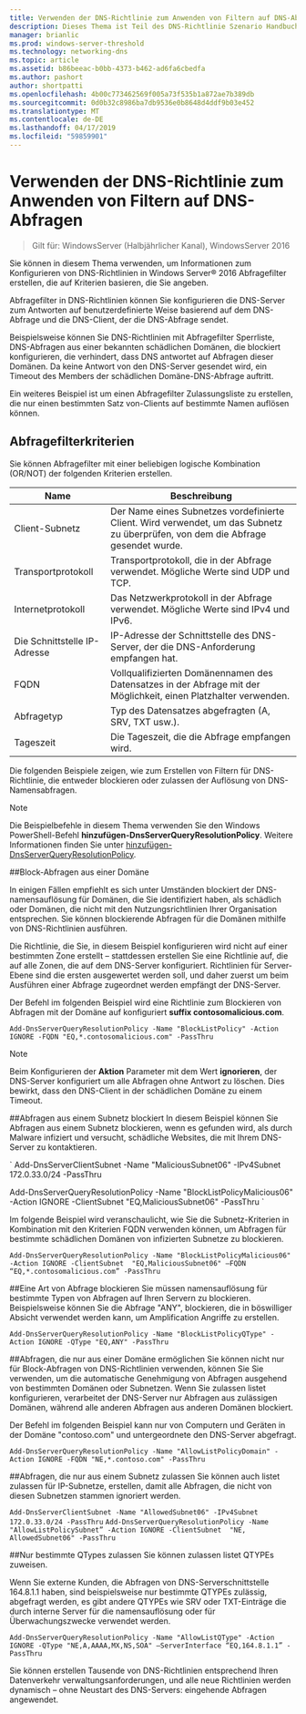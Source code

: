 ```yaml
---
title: Verwenden der DNS-Richtlinie zum Anwenden von Filtern auf DNS-Abfragen
description: Dieses Thema ist Teil des DNS-Richtlinie Szenario Handbuch für Windows Server 2016
manager: brianlic
ms.prod: windows-server-threshold
ms.technology: networking-dns
ms.topic: article
ms.assetid: b86beeac-b0bb-4373-b462-ad6fa6cbedfa
ms.author: pashort
author: shortpatti
ms.openlocfilehash: 4b00c773462569f005a73f535b1a872ae7b389db
ms.sourcegitcommit: 0d0b32c8986ba7db9536e0b8648d4ddf9b03e452
ms.translationtype: MT
ms.contentlocale: de-DE
ms.lasthandoff: 04/17/2019
ms.locfileid: "59859901"
---
```

# <a name="use-dns-policy-for-applying-filters-on-dns-queries"></a>Verwenden der DNS-Richtlinie zum Anwenden von Filtern auf DNS-Abfragen

>Gilt für: WindowsServer (Halbjährlicher Kanal), WindowsServer 2016

Sie können in diesem Thema verwenden, um Informationen zum Konfigurieren von DNS-Richtlinien in Windows Server&reg; 2016 Abfragefilter erstellen, die auf Kriterien basieren, die Sie angeben. 

Abfragefilter in DNS-Richtlinien können Sie konfigurieren die DNS-Server zum Antworten auf benutzerdefinierte Weise basierend auf dem DNS-Abfrage und die DNS-Client, der die DNS-Abfrage sendet.

Beispielsweise können Sie DNS-Richtlinien mit Abfragefilter Sperrliste, DNS-Abfragen aus einer bekannten schädlichen Domänen, die blockiert konfigurieren, die verhindert, dass DNS antwortet auf Abfragen dieser Domänen. Da keine Antwort von den DNS-Server gesendet wird, ein Timeout des Members der schädlichen Domäne-DNS-Abfrage auftritt.

Ein weiteres Beispiel ist um einen Abfragefilter Zulassungsliste zu erstellen, die nur einen bestimmten Satz von-Clients auf bestimmte Namen auflösen können.

## <a name="bkmk_criteria"></a> Abfragefilterkriterien
Sie können Abfragefilter mit einer beliebigen logische Kombination (OR/NOT) der folgenden Kriterien erstellen.

|Name|Beschreibung|
|-----------------|---------------------|
|Client-Subnetz|Der Name eines Subnetzes vordefinierte Client. Wird verwendet, um das Subnetz zu überprüfen, von dem die Abfrage gesendet wurde.|
|Transportprotokoll|Transportprotokoll, die in der Abfrage verwendet. Mögliche Werte sind UDP und TCP.|
|Internetprotokoll|Das Netzwerkprotokoll in der Abfrage verwendet. Mögliche Werte sind IPv4 und IPv6.|
|Die Schnittstelle IP-Adresse|IP-Adresse der Schnittstelle des DNS-Server, der die DNS-Anforderung empfangen hat.|
|FQDN|Vollqualifizierten Domänennamen des Datensatzes in der Abfrage mit der Möglichkeit, einen Platzhalter verwenden.|
|Abfragetyp|Typ des Datensatzes abgefragten \(A, SRV, TXT usw.\).|
|Tageszeit|Die Tageszeit, die die Abfrage empfangen wird.|

Die folgenden Beispiele zeigen, wie zum Erstellen von Filtern für DNS-Richtlinie, die entweder blockieren oder zulassen der Auflösung von DNS-Namensabfragen.

>[!NOTE]
>Die Beispielbefehle in diesem Thema verwenden Sie den Windows PowerShell-Befehl **hinzufügen-DnsServerQueryResolutionPolicy**. Weitere Informationen finden Sie unter [hinzufügen-DnsServerQueryResolutionPolicy](https://docs.microsoft.com/powershell/module/dnsserver/add-dnsserverqueryresolutionpolicy?view=win10-ps). 

##<a name="bkmk_block1"></a>Block-Abfragen aus einer Domäne

In einigen Fällen empfiehlt es sich unter Umständen blockiert der DNS-namensauflösung für Domänen, die Sie identifiziert haben, als schädlich oder Domänen, die nicht mit den Nutzungsrichtlinien Ihrer Organisation entsprechen. Sie können blockierende Abfragen für die Domänen mithilfe von DNS-Richtlinien ausführen.

Die Richtlinie, die Sie, in diesem Beispiel konfigurieren wird nicht auf einer bestimmten Zone erstellt – stattdessen erstellen Sie eine Richtlinie auf, die auf alle Zonen, die auf dem DNS-Server konfiguriert. Richtlinien für Server-Ebene sind die ersten ausgewertet werden soll, und daher zuerst um beim Ausführen einer Abfrage zugeordnet werden empfängt der DNS-Server.

Der Befehl im folgenden Beispiel wird eine Richtlinie zum Blockieren von Abfragen mit der Domäne auf konfiguriert **suffix contosomalicious.com**.

`
Add-DnsServerQueryResolutionPolicy -Name "BlockListPolicy" -Action IGNORE -FQDN "EQ,*.contosomalicious.com" -PassThru 
`

>[!NOTE]
>Beim Konfigurieren der **Aktion** Parameter mit dem Wert **ignorieren**, der DNS-Server konfiguriert um alle Abfragen ohne Antwort zu löschen. Dies bewirkt, dass den DNS-Client in der schädlichen Domäne zu einem Timeout.

##<a name="bkmk_block2"></a>Abfragen aus einem Subnetz blockiert
In diesem Beispiel können Sie Abfragen aus einem Subnetz blockieren, wenn es gefunden wird, als durch Malware infiziert und versucht, schädliche Websites, die mit Ihrem DNS-Server zu kontaktieren. 

` Add-DnsServerClientSubnet -Name "MaliciousSubnet06" -IPv4Subnet 172.0.33.0/24 -PassThru

Add-DnsServerQueryResolutionPolicy -Name "BlockListPolicyMalicious06" -Action IGNORE -ClientSubnet  "EQ,MaliciousSubnet06" -PassThru `

Im folgende Beispiel wird veranschaulicht, wie Sie die Subnetz-Kriterien in Kombination mit den Kriterien FQDN verwenden können, um Abfragen für bestimmte schädlichen Domänen von infizierten Subnetze zu blockieren.

`
Add-DnsServerQueryResolutionPolicy -Name "BlockListPolicyMalicious06" -Action IGNORE -ClientSubnet  "EQ,MaliciousSubnet06" –FQDN “EQ,*.contosomalicious.com” -PassThru
`

##<a name="bkmk_block3"></a>Eine Art von Abfrage blockieren
Sie müssen namensauflösung für bestimmte Typen von Abfragen auf Ihren Servern zu blockieren. Beispielsweise können Sie die Abfrage "ANY", blockieren, die in böswilliger Absicht verwendet werden kann, um Amplification Angriffe zu erstellen.

`
Add-DnsServerQueryResolutionPolicy -Name "BlockListPolicyQType" -Action IGNORE -QType "EQ,ANY" -PassThru
`

##<a name="bkmk_allow1"></a>Abfragen, die nur aus einer Domäne ermöglichen
Sie können nicht nur für Block-Abfragen von DNS-Richtlinien verwenden, können Sie Sie verwenden, um die automatische Genehmigung von Abfragen ausgehend von bestimmten Domänen oder Subnetzen. Wenn Sie zulassen listet konfigurieren, verarbeitet der DNS-Server nur Abfragen aus zulässigen Domänen, während alle anderen Abfragen aus anderen Domänen blockiert.

Der Befehl im folgenden Beispiel kann nur von Computern und Geräten in der Domäne "contoso.com" und untergeordnete den DNS-Server abgefragt.

`
Add-DnsServerQueryResolutionPolicy -Name "AllowListPolicyDomain" -Action IGNORE -FQDN "NE,*.contoso.com" -PassThru 
`

##<a name="bkmk_allow2"></a>Abfragen, die nur aus einem Subnetz zulassen
Sie können auch listet zulassen für IP-Subnetze, erstellen, damit alle Abfragen, die nicht von diesen Subnetzen stammen ignoriert werden.

`
Add-DnsServerClientSubnet -Name "AllowedSubnet06" -IPv4Subnet 172.0.33.0/24 -PassThru
`
`
Add-DnsServerQueryResolutionPolicy -Name "AllowListPolicySubnet” -Action IGNORE -ClientSubnet  "NE, AllowedSubnet06" -PassThru
`

##<a name="bkmk_allow3"></a>Nur bestimmte QTypes zulassen
Sie können zulassen listet QTYPEs zuweisen. 

Wenn Sie externe Kunden, die Abfragen von DNS-Serverschnittstelle 164.8.1.1 haben, sind beispielsweise nur bestimmte QTYPEs zulässig, abgefragt werden, es gibt andere QTYPEs wie SRV oder TXT-Einträge die durch interne Server für die namensauflösung oder für Überwachungszwecke verwendet werden.

`
Add-DnsServerQueryResolutionPolicy -Name "AllowListQType" -Action IGNORE -QType "NE,A,AAAA,MX,NS,SOA" –ServerInterface “EQ,164.8.1.1” -PassThru
`

Sie können erstellen Tausende von DNS-Richtlinien entsprechend Ihren Datenverkehr verwaltungsanforderungen, und alle neue Richtlinien werden dynamisch – ohne Neustart des DNS-Servers: eingehende Abfragen angewendet. 
